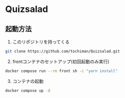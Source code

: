 # Quizsalad

## 起動方法
1. このリポジトリを持ってくる
```bash
git clone https://github.com/tochiman/Quizsalad.git
```
2. frontコンテナのセットアップ(初回起動のみ実行)
```bash
docker compose run --rm front sh -c "yarn install"
```
3. コンテナの起動
```bash
docker compose up -d
```